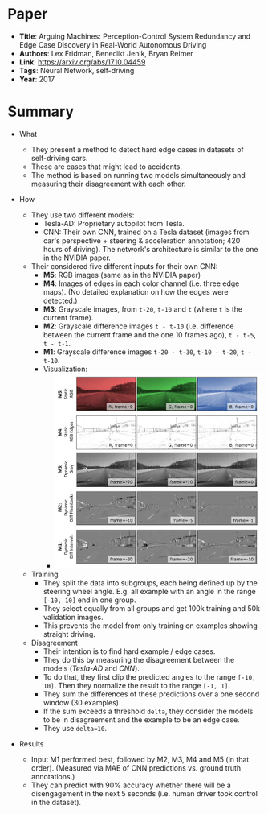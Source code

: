 # Paper

* **Title**: Arguing Machines: Perception-Control System Redundancy and Edge Case Discovery in Real-World Autonomous Driving
* **Authors**: Lex Fridman, Benedikt Jenik, Bryan Reimer
* **Link**: https://arxiv.org/abs/1710.04459
* **Tags**: Neural Network, self-driving
* **Year**: 2017

# Summary

* What
  * They present a method to detect hard edge cases in datasets of self-driving cars.
  * These are cases that might lead to accidents.
  * The method is based on running two models simultaneously and measuring their disagreement with each other.

* How
  * They use two different models:
    * Tesla-AD: Proprietary autopilot from Tesla.
    * CNN: Their own CNN, trained on a Tesla dataset (images from car's perspective + steering & acceleration annotation; 420 hours of driving).
      The network's architecture is similar to the one in the NVIDIA paper.
  * Their considered five different inputs for their own CNN:
    * **M5**: RGB images (same as in the NVIDIA paper)
    * **M4**: Images of edges in each color channel (i.e. three edge maps).
      (No detailed explanation on how the edges were detected.)
    * **M3**: Grayscale images, from `t-20`, `t-10` and `t` (where `t` is the current frame).
    * **M2**: Grayscale difference images `t - t-10` (i.e. difference between the current frame and the one 10 frames ago), `t - t-5`, `t - t-1`.
    * **M1**: Grayscale difference images `t-20 - t-30`, `t-10 - t-20`, `t - t-10`.
    * Visualization:
      * ![inputs](images/Arguing_Machines/inputs.jpg?raw=true "inputs")
  * Training
    * They split the data into subgroups, each being defined up by the steering wheel angle.
      E.g. all example with an angle in the range `[-10, 10]` end in one group.
    * They select equally from all groups and get 100k training and 50k validation images.
    * This prevents the model from only training on examples showing straight driving.
  * Disagreement
    * Their intention is to find hard example / edge cases.
    * They do this by measuring the disagreement between the models (*Tesla-AD* and *CNN*).
    * To do that, they first clip the predicted angles to the range `[-10, 10]`.
      Then they normalize the result to the range `[-1, 1]`.
    * They sum the differences of these predictions over a one second window (30 examples).
    * If the sum exceeds a threshold `delta`, they consider the models to be in disagreement and the example to be an edge case.
    * They use `delta=10`.

* Results
  * Input M1 performed best, followed by M2, M3, M4 and M5 (in that order).
    (Measured via MAE of CNN predictions vs. ground truth annotations.)
  * They can predict with 90% accuracy whether there will be a disengagement in the next 5 seconds (i.e. human driver took control in the dataset).
